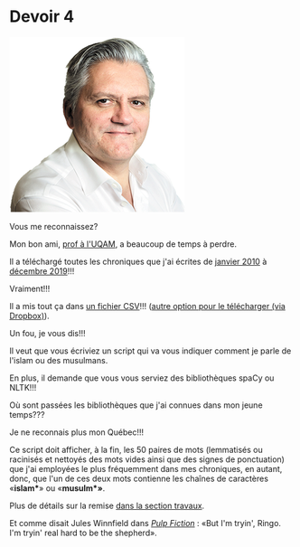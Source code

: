 # Devoir 4

![](../../.gitbook/assets/richard.png)

Vous me reconnaissez?

Mon bon ami, [prof à l'UQAM](https://professeurs.uqam.ca/professeur/roy.jean-hugues/), a beaucoup de temps à perdre.

Il a téléchargé toutes les chroniques que j'ai écrites de [janvier 2010](https://www.journaldemontreal.com/opinions/richard-martineau/archives/2010/01) à [décembre 2019](https://www.journaldemontreal.com/opinions/richard-martineau/archives/2019/12)!!!

Vraiment!!!

Il a mis tout ça dans [un fichier CSV](https://github.com/Journalisme-UQAM/edm4466-h2020/blob/master/travaux/travaux/martino.csv)!!! \([autre option pour le télécharger \(via Dropbox\)](https://www.dropbox.com/s/268x4kylmpw6h15/martino.csv?dl=0)\).

Un fou, je vous dis!!!

Il veut que vous écriviez un script qui va vous indiquer comment je parle de l'islam ou des musulmans.

En plus, il demande que vous vous serviez des bibliothèques spaCy ou NLTK!!!

Où sont passées les bibliothèques que j'ai connues dans mon jeune temps???

Je ne reconnais plus mon Québec!!!

Ce script doit afficher, à la fin, les 50 paires de mots \(lemmatisés ou racinisés et nettoyés des mots vides ainsi que des signes de ponctuation\) que j'ai employées le plus fréquemment dans mes chroniques, en autant, donc, que l'un de ces deux mots contienne les chaînes de caractères «**islam\***» ou «**musulm\*»**.

Plus de détails sur la remise [dans la section travaux](./#devoir-4).

Et comme disait Jules Winnfield dans [_Pulp Fiction_](https://www.youtube.com/watch?v=-spzlAoHJTI) : «But I'm tryin', Ringo. I'm tryin' real hard to be the shepherd».



